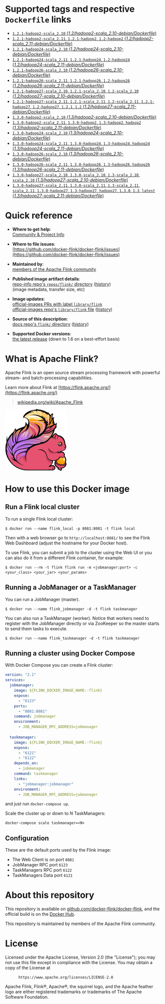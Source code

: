 <!--

********************************************************************************

WARNING:

    DO NOT EDIT "flink/README.md"

    IT IS AUTO-GENERATED

    (from the other files in "flink/" combined with a set of templates)

********************************************************************************

-->

# Supported tags and respective `Dockerfile` links

-	[`1.2.1-hadoop2-scala_2.10` (*1.2/hadoop2-scala_2.10-debian/Dockerfile*)](https://github.com/docker-flink/docker-flink/blob/263dcb48ce49fcc129bbf09f331360549d573db5/1.2/hadoop2-scala_2.10-debian/Dockerfile)
-	[`1.2.1-hadoop2-scala_2.11`, `1.2.1-hadoop2`, `1.2-hadoop2` (*1.2/hadoop2-scala_2.11-debian/Dockerfile*)](https://github.com/docker-flink/docker-flink/blob/263dcb48ce49fcc129bbf09f331360549d573db5/1.2/hadoop2-scala_2.11-debian/Dockerfile)
-	[`1.2.1-hadoop24-scala_2.10` (*1.2/hadoop24-scala_2.10-debian/Dockerfile*)](https://github.com/docker-flink/docker-flink/blob/263dcb48ce49fcc129bbf09f331360549d573db5/1.2/hadoop24-scala_2.10-debian/Dockerfile)
-	[`1.2.1-hadoop24-scala_2.11`, `1.2.1-hadoop24`, `1.2-hadoop24` (*1.2/hadoop24-scala_2.11-debian/Dockerfile*)](https://github.com/docker-flink/docker-flink/blob/263dcb48ce49fcc129bbf09f331360549d573db5/1.2/hadoop24-scala_2.11-debian/Dockerfile)
-	[`1.2.1-hadoop26-scala_2.10` (*1.2/hadoop26-scala_2.10-debian/Dockerfile*)](https://github.com/docker-flink/docker-flink/blob/263dcb48ce49fcc129bbf09f331360549d573db5/1.2/hadoop26-scala_2.10-debian/Dockerfile)
-	[`1.2.1-hadoop26-scala_2.11`, `1.2.1-hadoop26`, `1.2-hadoop26` (*1.2/hadoop26-scala_2.11-debian/Dockerfile*)](https://github.com/docker-flink/docker-flink/blob/263dcb48ce49fcc129bbf09f331360549d573db5/1.2/hadoop26-scala_2.11-debian/Dockerfile)
-	[`1.2.1-hadoop27-scala_2.10`, `1.2.1-scala_2.10`, `1.2-scala_2.10` (*1.2/hadoop27-scala_2.10-debian/Dockerfile*)](https://github.com/docker-flink/docker-flink/blob/263dcb48ce49fcc129bbf09f331360549d573db5/1.2/hadoop27-scala_2.10-debian/Dockerfile)
-	[`1.2.1-hadoop27-scala_2.11`, `1.2.1-scala_2.11`, `1.2-scala_2.11`, `1.2.1-hadoop27`, `1.2-hadoop27`, `1.2.1`, `1.2` (*1.2/hadoop27-scala_2.11-debian/Dockerfile*)](https://github.com/docker-flink/docker-flink/blob/263dcb48ce49fcc129bbf09f331360549d573db5/1.2/hadoop27-scala_2.11-debian/Dockerfile)
-	[`1.3.0-hadoop2-scala_2.10` (*1.3/hadoop2-scala_2.10-debian/Dockerfile*)](https://github.com/docker-flink/docker-flink/blob/1806f7f315e9369dfcd6a8d4a5ee117403ba605d/1.3/hadoop2-scala_2.10-debian/Dockerfile)
-	[`1.3.0-hadoop2-scala_2.11`, `1.3.0-hadoop2`, `1.3-hadoop2`, `hadoop2` (*1.3/hadoop2-scala_2.11-debian/Dockerfile*)](https://github.com/docker-flink/docker-flink/blob/1806f7f315e9369dfcd6a8d4a5ee117403ba605d/1.3/hadoop2-scala_2.11-debian/Dockerfile)
-	[`1.3.0-hadoop24-scala_2.10` (*1.3/hadoop24-scala_2.10-debian/Dockerfile*)](https://github.com/docker-flink/docker-flink/blob/1806f7f315e9369dfcd6a8d4a5ee117403ba605d/1.3/hadoop24-scala_2.10-debian/Dockerfile)
-	[`1.3.0-hadoop24-scala_2.11`, `1.3.0-hadoop24`, `1.3-hadoop24`, `hadoop24` (*1.3/hadoop24-scala_2.11-debian/Dockerfile*)](https://github.com/docker-flink/docker-flink/blob/1806f7f315e9369dfcd6a8d4a5ee117403ba605d/1.3/hadoop24-scala_2.11-debian/Dockerfile)
-	[`1.3.0-hadoop26-scala_2.10` (*1.3/hadoop26-scala_2.10-debian/Dockerfile*)](https://github.com/docker-flink/docker-flink/blob/1806f7f315e9369dfcd6a8d4a5ee117403ba605d/1.3/hadoop26-scala_2.10-debian/Dockerfile)
-	[`1.3.0-hadoop26-scala_2.11`, `1.3.0-hadoop26`, `1.3-hadoop26`, `hadoop26` (*1.3/hadoop26-scala_2.11-debian/Dockerfile*)](https://github.com/docker-flink/docker-flink/blob/1806f7f315e9369dfcd6a8d4a5ee117403ba605d/1.3/hadoop26-scala_2.11-debian/Dockerfile)
-	[`1.3.0-hadoop27-scala_2.10`, `1.3.0-scala_2.10`, `1.3-scala_2.10`, `scala_2.10` (*1.3/hadoop27-scala_2.10-debian/Dockerfile*)](https://github.com/docker-flink/docker-flink/blob/1806f7f315e9369dfcd6a8d4a5ee117403ba605d/1.3/hadoop27-scala_2.10-debian/Dockerfile)
-	[`1.3.0-hadoop27-scala_2.11`, `1.3.0-scala_2.11`, `1.3-scala_2.11`, `scala_2.11`, `1.3.0-hadoop27`, `1.3-hadoop27`, `hadoop27`, `1.3.0`, `1.3`, `latest` (*1.3/hadoop27-scala_2.11-debian/Dockerfile*)](https://github.com/docker-flink/docker-flink/blob/1806f7f315e9369dfcd6a8d4a5ee117403ba605d/1.3/hadoop27-scala_2.11-debian/Dockerfile)

# Quick reference

-	**Where to get help**:  
	[Community & Project Info](https://flink.apache.org/community.html)

-	**Where to file issues**:  
	[https://github.com/docker-flink/docker-flink/issues](https://github.com/docker-flink/docker-flink/issues)

-	**Maintained by**:  
	[members of the Apache Flink community](https://github.com/docker-flink/docker-flink)

-	**Published image artifact details**:  
	[repo-info repo's `repos/flink/` directory](https://github.com/docker-library/repo-info/blob/master/repos/flink) ([history](https://github.com/docker-library/repo-info/commits/master/repos/flink))  
	(image metadata, transfer size, etc)

-	**Image updates**:  
	[official-images PRs with label `library/flink`](https://github.com/docker-library/official-images/pulls?q=label%3Alibrary%2Fflink)  
	[official-images repo's `library/flink` file](https://github.com/docker-library/official-images/blob/master/library/flink) ([history](https://github.com/docker-library/official-images/commits/master/library/flink))

-	**Source of this description**:  
	[docs repo's `flink/` directory](https://github.com/docker-library/docs/tree/master/flink) ([history](https://github.com/docker-library/docs/commits/master/flink))

-	**Supported Docker versions**:  
	[the latest release](https://github.com/docker/docker/releases/latest) (down to 1.6 on a best-effort basis)

# What is Apache Flink?

Apache Flink is an open source stream processing framework with powerful stream- and batch-processing capabilities.

Learn more about Flink at [https://flink.apache.org/](https://flink.apache.org/)

> [wikipedia.org/wiki/Apache_Flink](https://en.wikipedia.org/wiki/Apache_Flink)

![logo](https://raw.githubusercontent.com/docker-library/docs/71398f44551617e3934a86b4b7a3c770ae093b59/flink/logo.png)

# How to use this Docker image

## Run a Flink local cluster

To run a single Flink local cluster:

```console
$ docker run --name flink_local -p 8081:8081 -t flink local
```

Then with a web browser go to `http://localhost:8081/` to see the Flink Web Dashboard (adjust the hostname for your Docker host).

To use Flink, you can submit a job to the cluster using the Web UI or you can also do it from a different Flink container, for example:

```console
$ docker run --rm -t flink flink run -m <jobmanager:port> -c <your_class> <your_jar> <your_params>
```

## Running a JobManager or a TaskManager

You can run a JobManager (master).

```console
$ docker run --name flink_jobmanager -d -t flink taskmanager
```

You can also run a TaskManager (worker). Notice that workers need to register with the JobManager directly or via ZooKeeper so the master starts to send them tasks to execute.

```console
$ docker run --name flink_taskmanager -d -t flink taskmanager
```

## Running a cluster using Docker Compose

With Docker Compose you can create a Flink cluster:

```yml
version: "2.1"
services:
  jobmanager:
    image: ${FLINK_DOCKER_IMAGE_NAME:-flink}
    expose:
      - "6123"
    ports:
      - "8081:8081"
    command: jobmanager
    environment:
      - JOB_MANAGER_RPC_ADDRESS=jobmanager

  taskmanager:
    image: ${FLINK_DOCKER_IMAGE_NAME:-flink}
    expose:
      - "6121"
      - "6122"
    depends_on:
      - jobmanager
    command: taskmanager
    links:
      - "jobmanager:jobmanager"
    environment:
      - JOB_MANAGER_RPC_ADDRESS=jobmanager
```

and just run `docker-compose up`.

Scale the cluster up or down to *N* TaskManagers:

```console
docker-compose scale taskmanager=<N>
```

## Configuration

These are the default ports used by the Flink image:

-	The Web Client is on port `8081`
-	JobManager RPC port `6123`
-	TaskManagers RPC port `6122`
-	TaskManagers Data port `6121`

# About this repository

This repository is available on [github.com/docker-flink/docker-flink](https://github.com/docker-flink/docker-flink), and the official build is on the [Docker Hub](https://hub.docker.com/_/flink/).

This repository is maintained by members of the Apache Flink community.

# License

Licensed under the Apache License, Version 2.0 (the "License"); you may not use this file except in compliance with the License. You may obtain a copy of the License at

	      https://www.apache.org/licenses/LICENSE-2.0

Apache Flink, Flink®, Apache®, the squirrel logo, and the Apache feather logo are either registered trademarks or trademarks of The Apache Software Foundation.
